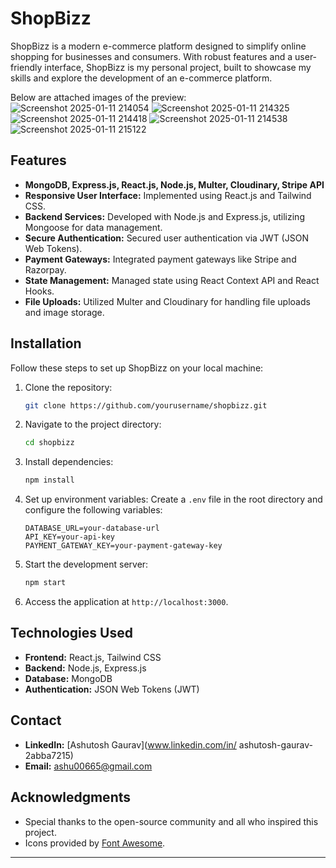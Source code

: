 # ShopBizz

ShopBizz is a modern e-commerce platform designed to simplify online shopping for businesses and consumers. With robust features and a user-friendly interface, ShopBizz is my personal project, built to showcase my skills and explore the development of an e-commerce platform.

Below are attached images of the preview:
![Screenshot 2025-01-11 214054](https://github.com/user-attachments/assets/6495e75d-e88d-4775-86c8-782b669a62f0)
![Screenshot 2025-01-11 214325](https://github.com/user-attachments/assets/d3bee9e8-f6f8-42a1-9222-59de282ed826)
![Screenshot 2025-01-11 214418](https://github.com/user-attachments/assets/633f4847-07f3-488a-ac11-85babe155fc3)
![Screenshot 2025-01-11 214538](https://github.com/user-attachments/assets/e9fa073c-c351-4572-bbc7-08052a79e2a5)
![Screenshot 2025-01-11 215122](https://github.com/user-attachments/assets/735fb98d-6888-4ec6-b78a-be99203b5ff4)






## Features

- **MongoDB, Express.js, React.js, Node.js, Multer, Cloudinary, Stripe API**
- **Responsive User Interface:** Implemented using React.js and Tailwind CSS.
- **Backend Services:** Developed with Node.js and Express.js, utilizing Mongoose for data management.
- **Secure Authentication:** Secured user authentication via JWT (JSON Web Tokens).
- **Payment Gateways:** Integrated payment gateways like Stripe and Razorpay.
- **State Management:** Managed state using React Context API and React Hooks.
- **File Uploads:** Utilized Multer and Cloudinary for handling file uploads and image storage.

## Installation

Follow these steps to set up ShopBizz on your local machine:

1. Clone the repository:
   ```bash
   git clone https://github.com/yourusername/shopbizz.git
   ```
2. Navigate to the project directory:
   ```bash
   cd shopbizz
   ```
3. Install dependencies:
   ```bash
   npm install
   ```
4. Set up environment variables:
   Create a `.env` file in the root directory and configure the following variables:
   ```env
   DATABASE_URL=your-database-url
   API_KEY=your-api-key
   PAYMENT_GATEWAY_KEY=your-payment-gateway-key
   ```
5. Start the development server:
   ```bash
   npm start
   ```
6. Access the application at `http://localhost:3000`.

## Technologies Used

- **Frontend:** React.js, Tailwind CSS
- **Backend:** Node.js, Express.js
- **Database:** MongoDB
- **Authentication:** JSON Web Tokens (JWT)



## Contact

- **LinkedIn:** [Ashutosh Gaurav](www.linkedin.com/in/
ashutosh-gaurav-2abba7215)
- **Email:** ashu00665@gmail.com

## Acknowledgments

- Special thanks to the open-source community and all who inspired this project.
- Icons provided by [Font Awesome](https://fontawesome.com).

---



